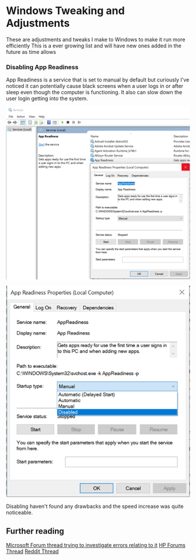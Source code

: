 # Windows Tweaking and Adjustments

These are adjustments and tweaks I make to Windows to make it run more efficiently
This is a ever growing list and will have new ones added in the future as time allows

### Disabling App Readiness

App Readiness is a service that is set to manual by default but curiously I've noticed
it can potentially cause black screens when a user logs in or after sleep even though
the computer is functioning. It also can slow down the user login getting into the system.

![appreadiness location](https://github.com/petrellaperspective/Koitech/blob/main/github_images/appreadiness_location.PNG)

![disabling appreadiness](https://github.com/petrellaperspective/Koitech/blob/main/github_images/appreadiness_disable.PNG)

Disabling haven't found any drawbacks and the speed increase was quite noticeable.

## Further reading
[Microsoft Forum thread trying to investigate errors relating to it](https://techcommunity.microsoft.com/t5/azure-virtual-desktop/appreadiness-service-and-black-screen/m-p/1107153)
[HP Forums Thread](https://h30434.www3.hp.com/t5/Desktop-Boot-and-Lockup/SOLVED-For-everyone-who-is-having-black-screen-after-login/td-p/6318990/page/2)
[Reddit Thread](https://h30434.www3.hp.com/t5/Desktop-Boot-and-Lockup/SOLVED-For-everyone-who-is-having-black-screen-after-login/td-p/6318990/page/2)
